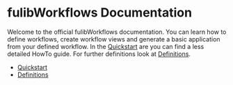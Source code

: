 # fulibWorkflows Documentation

Welcome to the official fulibWorkflows documentation. 
You can learn how to define workflows, create workflow views and generate a basic application from your defined workflow.
In the [Quickstart](quickstart/README.md) are you can find a less detailed HowTo guide.
For further definitions look at [Definitions](definitions/README.md).


* [Quickstart](quickstart/README.md)
* [Definitions](definitions/README.md)